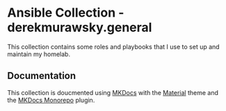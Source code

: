 # Ansible Collection - derekmurawsky.general

This collection contains some roles and playbooks that I use to set up and maintain my homelab.

## Documentation

This collection is doucmented using [MKDocs](https://www.mkdocs.org/) with the [Material](https://squidfunk.github.io/mkdocs-material/) theme and the [MKDocs Monorepo](https://github.com/backstage/mkdocs-monorepo-plugin) plugin.

